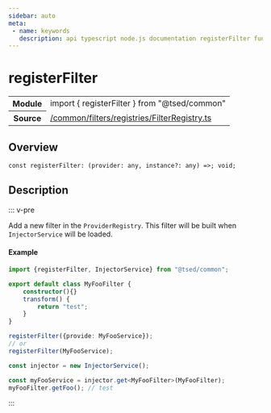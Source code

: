 ```yaml
---
sidebar: auto
meta:
 - name: keywords
   description: api typescript node.js documentation registerFilter function
---
```

# registerFilter <Badge text="Function" type="function"/>
<!-- Summary -->
<section class="symbol-info"><table class="is-full-width"><tbody><tr><th>Module</th><td><div class="lang-typescript"><span class="token keyword">import</span> { registerFilter }&nbsp;<span class="token keyword">from</span>&nbsp;<span class="token string">"@tsed/common"</span></div></td></tr><tr><th>Source</th><td><a href="https://github.com/Romakita/ts-express-decorators/blob/v4.30.0/src//common/filters/registries/FilterRegistry.ts#L0-L0">/common/filters/registries/FilterRegistry.ts</a></td></tr></tbody></table></section>

<!-- Overview -->
## Overview


<pre><code class="typescript-lang "><span class="token keyword">const</span> registerFilter<span class="token punctuation">:</span> <span class="token punctuation">(</span>provider<span class="token punctuation">:</span> <span class="token keyword">any</span><span class="token punctuation">,</span> instance?<span class="token punctuation">:</span> <span class="token keyword">any</span><span class="token punctuation">)</span> =&gt<span class="token punctuation">;</span> <span class="token keyword">void</span><span class="token punctuation">;</span></code></pre>



<!-- Description -->
## Description

::: v-pre

Add a new filter in the `ProviderRegistry`. This filter will be built when `InjectorService` will be loaded.

#### Example

```typescript
import {registerFilter, InjectorService} from "@tsed/common";

export default class MyFooFilter {
    constructor(){}
    transform() {
        return "test";
    }
}

registerFilter({provide: MyFooService});
// or
registerFilter(MyFooService);

const injector = new InjectorService();

const myFooService = injector.get<MyFooFilter>(MyFooFilter);
myFooFilter.getFoo(); // test
```


:::